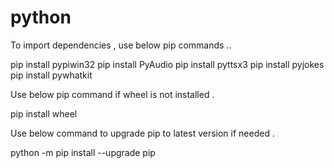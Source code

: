 # python

To import dependencies , use below pip commands ..

pip install pypiwin32
pip install PyAudio
pip install pyttsx3
pip install pyjokes
pip install pywhatkit

Use below pip command if wheel is not installed .

pip install wheel

Use below command to upgrade pip to latest version if needed .

python -m pip install --upgrade pip
